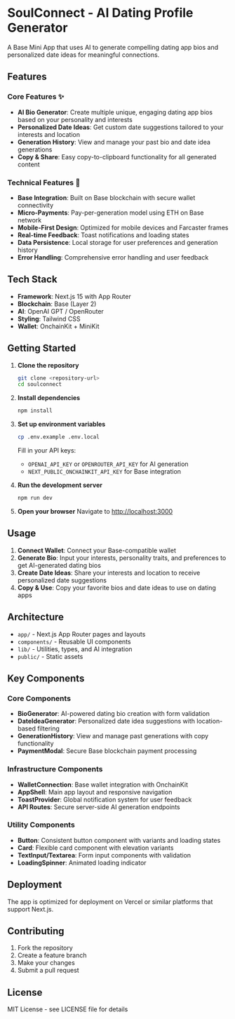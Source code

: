# SoulConnect - AI Dating Profile Generator

A Base Mini App that uses AI to generate compelling dating app bios and personalized date ideas for meaningful connections.

## Features

### Core Features ✨
- **AI Bio Generator**: Create multiple unique, engaging dating app bios based on your personality and interests
- **Personalized Date Ideas**: Get custom date suggestions tailored to your interests and location
- **Generation History**: View and manage your past bio and date idea generations
- **Copy & Share**: Easy copy-to-clipboard functionality for all generated content

### Technical Features 🔧
- **Base Integration**: Built on Base blockchain with secure wallet connectivity
- **Micro-Payments**: Pay-per-generation model using ETH on Base network
- **Mobile-First Design**: Optimized for mobile devices and Farcaster frames
- **Real-time Feedback**: Toast notifications and loading states
- **Data Persistence**: Local storage for user preferences and generation history
- **Error Handling**: Comprehensive error handling and user feedback

## Tech Stack

- **Framework**: Next.js 15 with App Router
- **Blockchain**: Base (Layer 2)
- **AI**: OpenAI GPT / OpenRouter
- **Styling**: Tailwind CSS
- **Wallet**: OnchainKit + MiniKit

## Getting Started

1. **Clone the repository**
   ```bash
   git clone <repository-url>
   cd soulconnect
   ```

2. **Install dependencies**
   ```bash
   npm install
   ```

3. **Set up environment variables**
   ```bash
   cp .env.example .env.local
   ```
   
   Fill in your API keys:
   - `OPENAI_API_KEY` or `OPENROUTER_API_KEY` for AI generation
   - `NEXT_PUBLIC_ONCHAINKIT_API_KEY` for Base integration

4. **Run the development server**
   ```bash
   npm run dev
   ```

5. **Open your browser**
   Navigate to [http://localhost:3000](http://localhost:3000)

## Usage

1. **Connect Wallet**: Connect your Base-compatible wallet
2. **Generate Bio**: Input your interests, personality traits, and preferences to get AI-generated dating bios
3. **Create Date Ideas**: Share your interests and location to receive personalized date suggestions
4. **Copy & Use**: Copy your favorite bios and date ideas to use on dating apps

## Architecture

- `app/` - Next.js App Router pages and layouts
- `components/` - Reusable UI components
- `lib/` - Utilities, types, and AI integration
- `public/` - Static assets

## Key Components

### Core Components
- **BioGenerator**: AI-powered dating bio creation with form validation
- **DateIdeaGenerator**: Personalized date idea suggestions with location-based filtering
- **GenerationHistory**: View and manage past generations with copy functionality
- **PaymentModal**: Secure Base blockchain payment processing

### Infrastructure Components
- **WalletConnection**: Base wallet integration with OnchainKit
- **AppShell**: Main app layout and responsive navigation
- **ToastProvider**: Global notification system for user feedback
- **API Routes**: Secure server-side AI generation endpoints

### Utility Components
- **Button**: Consistent button component with variants and loading states
- **Card**: Flexible card component with elevation variants
- **TextInput/Textarea**: Form input components with validation
- **LoadingSpinner**: Animated loading indicator

## Deployment

The app is optimized for deployment on Vercel or similar platforms that support Next.js.

## Contributing

1. Fork the repository
2. Create a feature branch
3. Make your changes
4. Submit a pull request

## License

MIT License - see LICENSE file for details
